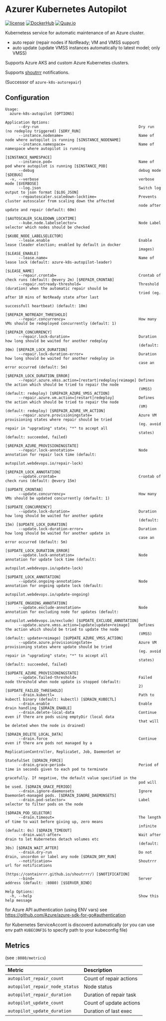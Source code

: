 Azurer Kubernetes Autopilot
============================

[![license](https://img.shields.io/github/license/webdevops/azure-k8s-autopilot.svg)](https://github.com/webdevops/azure-k8s-autopilot/blob/master/LICENSE)
[![DockerHub](https://img.shields.io/badge/DockerHub-webdevops%2Fazure--k8s--autopilot-blue)](https://hub.docker.com/r/webdevops/azure-k8s-autopilot/)
[![Quay.io](https://img.shields.io/badge/Quay.io-webdevops%2Fazure--k8s--autopilot-blue)](https://quay.io/repository/webdevops/azure-k8s-autopilot)

Kubernetess service for automatic maintenance of an Azure cluster.

- auto repair (repair nodes if NotReady; VM and VMSS support)
- auto update (update VMSS instances automatically to latest model; only VMSS)

Supports Azure AKS and custom Azure Kubernetes clusters.

Supports [shoutrrr](https://containrrr.github.io/shoutrrr/) notifications.

(Successor of `azure-k8s-autorepair`)

Configuration
-------------

```
Usage:
  azure-k8s-autopilot [OPTIONS]

Application Options:
      --dry-run                                             Dry run (no redeploy triggered) [$DRY_RUN]
      --instance.nodename=                                  Name of node where autopilot is running [$INSTANCE_NODENAME]
      --instance.namespace=                                 Name of namespace where autopilot is running
                                                            [$INSTANCE_NAMESPACE]
      --instance.pod=                                       Name of pod where autopilot is running [$INSTANCE_POD]
      --debug                                               debug mode [$DEBUG]
  -v, --verbose                                             verbose mode [$VERBOSE]
      --log.json                                            Switch log output to json format [$LOG_JSON]
      --repautoscaler.scaledown-locktime=                   Prevents cluster autoscaler from scaling down the affected
                                                            node after update and repair (default: 60m)
                                                            [$AUTOSCALER_SCALEDOWN_LOCKTIME]
      --kube.node.labelselector=                            Node Label selector which nodes should be checked
                                                            [$KUBE_NODE_LABELSELECTOR]
      --lease.enable                                        Enable lease (leader election; enabled by default in docker
                                                            images) [$LEASE_ENABLE]
      --lease.name=                                         Name of lease lock (default: azure-k8s-autopilot-leader)
                                                            [$LEASE_NAME]
      --repair.crontab=                                     Crontab of check runs (default: @every 2m) [$REPAIR_CRONTAB]
      --repair.notready-threshold=                          Threshold (duration) when the automatic repair should be
                                                            tried (eg. after 10 mins of NotReady state after last
                                                            successfull heartbeat) (default: 10m)
                                                            [$REPAIR_NOTREADY_THRESHOLD]
      --repair.concurrency=                                 How many VMs should be redeployed concurrently (default: 1)
                                                            [$REPAIR_CONCURRENCY]
      --repair.lock-duration=                               Duration how long should be waited for another redeploy
                                                            (default: 30m) [$REPAIR_LOCK_DURATION]
      --repair.lock-duration-error=                         Duration how long should be waited for another redeploy in
                                                            case an error occurred (default: 5m)
                                                            [$REPAIR_LOCK_DURATION_ERROR]
      --repair.azure.vmss.action=[restart|redeploy|reimage] Defines the action which should be tried to repair the node
                                                            (VMSS) (default: redeploy) [$REPAIR_AZURE_VMSS_ACTION]
      --repair.azure.vm.action=[restart|redeploy]           Defines the action which should be tried to repair the node
                                                            (VM) (default: redeploy) [$REPAIR_AZURE_VM_ACTION]
      --repair.azure.provisioningstate=                     Azure VM provisioning states where repair should be tried
                                                            (eg. avoid repair in "upgrading" state; "*" to accept all
                                                            states) (default: succeeded, failed)
                                                            [$REPAIR_AZURE_PROVISIONINGSTATE]
      --repair.lock-annotation=                             Node annotation for repair lock time (default:
                                                            autopilot.webdevops.io/repair-lock)
                                                            [$REPAIR_LOCK_ANNOTATION]
      --update.crontab=                                     Crontab of check runs (default: @every 15m)
                                                            [$UPDATE_CRONTAB]
      --update.concurrency=                                 How many VMs should be updated concurrently (default: 1)
                                                            [$UPDATE_CONCURRENCY]
      --update.lock-duration=                               Duration how long should be waited for another update
                                                            (default: 15m) [$UPDATE_LOCK_DURATION]
      --update.lock-duration-error=                         Duration how long should be waited for another update in
                                                            case an error occurred (default: 5m)
                                                            [$UPDATE_LOCK_DURATION_ERROR]
      --update.lock-annotation=                             Node annotation for update lock time (default:
                                                            autopilot.webdevops.io/update-lock)
                                                            [$UPDATE_LOCK_ANNOTATION]
      --update.ongoing-annotation=                          Node annotation for ongoing update lock (default:
                                                            autopilot.webdevops.io/update-ongoing)
                                                            [$UPDATE_ONGOING_ANNOTATION]
      --update.exclude-annotation=                          Node annotation for excluding node for updates (default:
                                                            autopilot.webdevops.io/exclude) [$UPDATE_EXCLUDE_ANNOTATION]
      --update.azure.vmss.action=[update|update+reimage]    Defines the action which should be tried to update the node
                                                            (VMSS) (default: update+reimage) [$UPDATE_AZURE_VMSS_ACTION]
      --update.azure.provisioningstate=                     Azure VM provisioning states where update should be tried
                                                            (eg. avoid repair in "upgrading" state; "*" to accept all
                                                            states) (default: succeeded, failed)
                                                            [$UPDATE_AZURE_PROVISIONINGSTATE]
      --update.failed-threshold=                            Failed node threshold when node update is stopped (default:
                                                            2) [$UPDATE_FAILED_THRESHOLD]
      --drain.kubectl=                                      Path to kubectl binary (default: kubectl) [$DRAIN_KUBECTL]
      --drain.enable                                        Enable drain handling [$DRAIN_ENABLE]
      --drain.delete-local-data                             Continue even if there are pods using emptyDir (local data
                                                            that will be deleted when the node is drained)
                                                            [$DRAIN_DELETE_LOCAL_DATA]
      --drain.force                                         Continue even if there are pods not managed by a
                                                            ReplicationController, ReplicaSet, Job, DaemonSet or
                                                            StatefulSet [$DRAIN_FORCE]
      --drain.grace-period=                                 Period of time in seconds given to each pod to terminate
                                                            gracefully. If negative, the default value specified in the
                                                            pod will be used. [$DRAIN_GRACE_PERIOD]
      --drain.ignore-daemonsets                             Ignore DaemonSet-managed pods. [$DRAIN_IGNORE_DAEMONSETS]
      --drain.pod-selector=                                 Label selector to filter pods on the node
                                                            [$DRAIN_POD_SELECTOR]
      --drain.timeout=                                      The length of time to wait before giving up, zero means
                                                            infinite (default: 0s) [$DRAIN_TIMEOUT]
      --drain.wait-after=                                   Wait after drain to let Kubernetes detach volumes etc
                                                            (default: 30s) [$DRAIN_WAIT_AFTER]
      --drain.dry-run                                       Do not drain, uncordon or label any node [$DRAIN_DRY_RUN]
      --notification=                                       Shoutrrr url for notifications
                                                            (https://containrrr.github.io/shoutrrr/) [$NOTIFICATION]
      --bind=                                               Server address (default: :8080) [$SERVER_BIND]

Help Options:
  -h, --help                                                Show this help message
```

for Azure API authentication (using ENV vars) see https://github.com/Azure/azure-sdk-for-go#authentication

for Kubernetes ServiceAccont is discoverd automatically (or you can use env path `KUBECONFIG` to specify path to your kubeconfig file)

Metrics
-------

 (see `:8080/metrics`)

| Metric                         | Description                                     |
|:-------------------------------|:------------------------------------------------|
| `autopilot_repair_count`       | Count of repair actions                         |
| `autopilot_repair_node_status` | Node status                                     |
| `autopilot_repair_duration`    | Duration of repair task                         |
| `autopilot_update_count`       | Count of update actions                         |
| `autopilot_update_duration`    | Duration of last exec                           |
